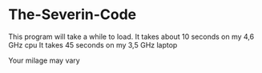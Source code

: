 # The-Severin-Code

This program will take a while to load.
It takes about 10 seconds on my 4,6 GHz cpu
It takes 45 seconds on my 3,5 GHz laptop

Your milage may vary
